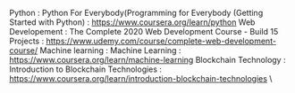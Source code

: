 Python : Python For Everybody(Programming for Everybody (Getting Started with Python) : https://www.coursera.org/learn/python
Web Developement : The Complete 2020 Web Development Course - Build 15 Projects : https://www.udemy.com/course/complete-web-development-course/
Machine learning : Machine Learning : https://www.coursera.org/learn/machine-learning
Blockchain Technology : Introduction to Blockchain Technologies : https://www.coursera.org/learn/introduction-blockchain-technologies \
